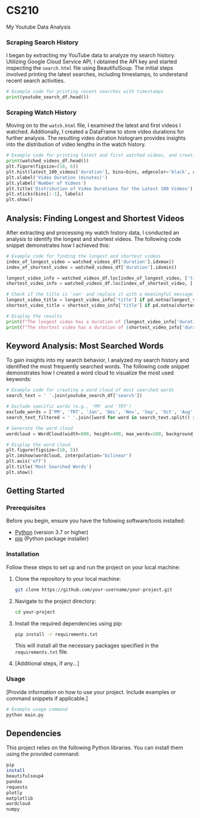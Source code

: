 # CS210
My Youtube Data Analysis

### Scraping Search History

I began by extracting my YouTube data to analyze my search history. Utilizing Google Cloud Service API, I obtained the API key and started inspecting the `search.html` file using BeautifulSoup. The initial steps involved printing the latest searches, including timestamps, to understand recent search activities.
```python
# Example code for printing recent searches with timestamps
print(youtube_search_df.head())
```

### Scraping Watch History

Moving on to the `watch.html` file, I examined the latest and first videos I watched. Additionally, I created a DataFrame to store video durations for further analysis. The resulting video duration histogram provides insights into the distribution of video lengths in the watch history.
```python
# Example code for printing latest and first watched videos, and creating a video duration histogram
print(watched_videos_df.head())
plt.figure(figsize=(10, 6))
plt.hist(latest_100_videos['duration'], bins=bins, edgecolor='black', alpha=0.7)
plt.xlabel('Video Duration (minutes)')
plt.ylabel('Number of Videos')
plt.title('Distribution of Video Durations for the Latest 100 Videos')
plt.xticks(bins[:-1], labels)
plt.show()
```
## Analysis: Finding Longest and Shortest Videos

After extracting and processing my watch history data, I conducted an analysis to identify the longest and shortest videos. The following code snippet demonstrates how I achieved this:

```python
# Example code for finding the longest and shortest videos
index_of_longest_video = watched_videos_df['duration'].idxmax()
index_of_shortest_video = watched_videos_df['duration'].idxmin()

longest_video_info = watched_videos_df.loc[index_of_longest_video, ['title', 'duration']]
shortest_video_info = watched_videos_df.loc[index_of_shortest_video, ['title', 'duration']]

# Check if the title is 'nan' and replace it with a meaningful message
longest_video_title = longest_video_info['title'] if pd.notna(longest_video_info['title']) else "Title Not Available"
shortest_video_title = shortest_video_info['title'] if pd.notna(shortest_video_info['title']) else "Title Not Available"

# Display the results
print(f"The longest video has a duration of {longest_video_info['duration']} minutes. Title: {longest_video_title}")
print(f"The shortest video has a duration of {shortest_video_info['duration']} minutes. Title: {shortest_video_title}")
```
## Keyword Analysis: Most Searched Words

To gain insights into my search behavior, I analyzed my search history and identified the most frequently searched words. The following code snippet demonstrates how I created a word cloud to visualize the most used keywords:

```python
# Example code for creating a word cloud of most searched words
search_text = ' '.join(youtube_search_df['search'])

# Exclude specific words (e.g., 'PM' and 'TRT')
exclude_words = ['PM', 'TRT', 'Jan', 'Dec', 'Nov', 'Sep', 'Oct', 'Aug', 'Jun', 'Jul', 'Apr', 'May', 'Feb', 'Mar']
search_text_filtered = ' '.join([word for word in search_text.split() if word not in exclude_words])

# Generate the word cloud
wordcloud = WordCloud(width=800, height=400, max_words=100, background_color='white').generate(search_text_filtered)

# Display the word cloud
plt.figure(figsize=(10, 5))
plt.imshow(wordcloud, interpolation='bilinear')
plt.axis('off')
plt.title('Most Searched Words')
plt.show()
```
## Getting Started

### Prerequisites

Before you begin, ensure you have the following software/tools installed:

- [Python](https://www.python.org/) (version 3.7 or higher)
- [pip](https://pip.pypa.io/en/stable/installation/) (Python package installer)

### Installation

Follow these steps to set up and run the project on your local machine:

1. Clone the repository to your local machine:

    ```bash
    git clone https://github.com/your-username/your-project.git
    ```

2. Navigate to the project directory:

    ```bash
    cd your-project
    ```

3. Install the required dependencies using pip:

    ```bash
    pip install -r requirements.txt
    ```

   This will install all the necessary packages specified in the `requirements.txt` file.

4. [Additional steps, if any...]

### Usage

[Provide information on how to use your project. Include examples or command snippets if applicable.]

```bash
# Example usage command
python main.py
```

## Dependencies

This project relies on the following Python libraries. You can install them using the provided command:

```bash
pip
install
beautifulsoup4
pandas
requests
plotly
matplotlib
wordcloud
numpy

